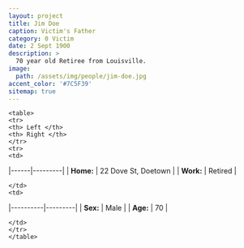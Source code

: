 ```yaml
---
layout: project
title: Jim Doe
caption: Victim's Father
category: 0 Victim
date: 2 Sept 1900
description: >
  70 year old Retiree from Louisville.
image: 
  path: /assets/img/people/jim-doe.jpg
accent_color: '#7C5F39'
sitemap: true
---
```


    <table>
    <tr>
    <th> Left </th>
    <th> Right </th>
    </tr>
    <tr>
    <td>

|------|---------|
| **Home:** | 22 Dove St, Doetown |
| **Work:** | Retired |

    </td>
    <td>

|----------|---------|
| **Sex:** | Male |
| **Age:** | 70 |

    </td>
    </tr>
    </table>
